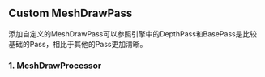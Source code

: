 ## Custom MeshDrawPass
添加自定义的MeshDrawPass可以参照引擎中的DepthPass和BasePass是比较基础的Pass，相比于其他的Pass更加清晰。
### 1. MeshDrawProcessor
